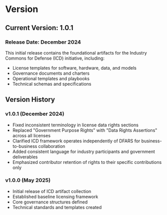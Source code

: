 # Version

## Current Version: 1.0.1

### Release Date: December 2024

This initial release contains the foundational artifacts for the Industry Commons for Defense (ICD) initiative, including:

- License templates for software, hardware, data, and models
- Governance documents and charters
- Operational templates and playbooks
- Technical schemas and specifications

## Version History

### v1.0.1 (December 2024)
- Fixed inconsistent terminology in license data rights sections
- Replaced "Government Purpose Rights" with "Data Rights Assertions" across all licenses
- Clarified ICD framework operates independently of DFARS for business-to-business collaboration
- Added consistent language for industry participants and government deliverables
- Emphasized contributor retention of rights to their specific contributions only

### v1.0.0 (May 2025)
- Initial release of ICD artifact collection
- Established baseline licensing framework
- Core governance structures defined
- Technical standards and templates created